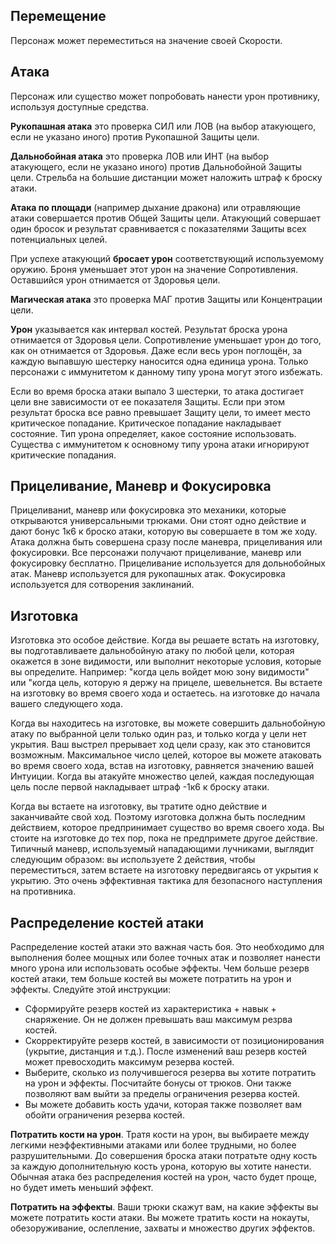 
## Перемещение
Персонаж может переместиться на значение своей Скорости.

## Атака
Персонаж или существо может попробовать нанести урон противнику, используя доступные средства.

**Рукопашная атака** это проверка СИЛ или ЛОВ (на выбор атакующего, если не указано иного) против Рукопашной Защиты цели.

**Дальнобойная атака** это проверка ЛОВ или ИНТ (на выбор атакующего, если не указано иного) против Дальнобойной Защиты цели. Стрельба на большие дистанции может наложить штраф к броску атаки.

**Атака по площади** (например дыхание дракона) или отравляющие атаки совершается против Общей Защиты цели. Атакующий совершает один бросок и результат сравнивается с показателями Защиты всех потенциальных целей. 

При успехе атакующий **бросает урон** соответствующий используемому оружию. Броня уменьшает этот урон на значение Сопротивления. Оставшийся урон отнимается от Здоровья цели.

**Магическая атака** это проверка МАГ против Защиты или Концентрации цели.

**Урон** указывается как интервал костей. Результат броска урона отнимается от Здоровья цели. Сопротивление уменьшает урон до того, как он отнимается от Здоровья. Даже если весь урон поглощён, за каждую выпавшую шестерку наносится одна единица урона. Только персонажи с иммунитетом к данному типу урона могут этого избежать.

Если во время броска атаки выпало 3 шестерки, то атака достигает цели вне зависимости от ее показателя Защиты. Если при этом результат броска все равно превышает Защиту цели, то имеет место критическое попадание. Критическое попадание накладывает состояние. Тип урона определяет, какое состояние использовать. Существа с иммунитетом к основному типу урона атаки игнорируют критические попадания.

## Прицеливание, Маневр и Фокусировка
Прицеливаниt, маневр или фокусировка это механики, которые открываются универсальными трюками. Они стоят одно действие и дают бонус 1к6 к броско атаки, которую вы совершаете в том же ходу. Атака должна быть совершена сразу после маневра, прицеливания или фокусировки. Все персонажи получают прицеливание, маневр или фокусировку бесплатно. Прицеливание используется для дольнобойных атак. Маневр используется для рукопашных атак. Фокусировка используется для сотворения заклинаний.

## Изготовка
Изготовка это особое действие. Когда вы решаете встать на изготовку, вы подготавливаете дальнобойную атаку по любой цели, которая окажется в зоне видимости, или выполнит некоторые условия, которые вы определите. Например: "когда цель войдет мою зону видимости" или "когда цель, которую я держу на прицеле, шевельнется. Вы встаете на изготовку во время своего хода и остаетесь. на изготовке до начала вашего следующего хода.

Когда вы находитесь на изготовке, вы можете совершить дальнобойную атаку по выбранной цели только один раз, и только когда у цели нет укрытия. Ваш выстрел прерывает ход цели сразу, как это становится возможным. Максимальное число целей, которое вы можете атаковать во время своего хода, встав на изготовку, равняется значению вашей Интуиции. Когда вы атакуйте множество целей, каждая последующая цель после первой накладывает штраф -1к6 к броску атаки.

Когда вы встаете на изготовку, вы тратите одно действие и заканчивайте свой ход. Поэтому изготовка должна быть последним действием, которое  предпринимает существо во время своего хода. Вы стоите на изготовке до тех пор, пока не предпримете другое действие. Типичный маневр, используемый нападающими лучниками, выглядит следующим образом: вы используете 2 действия, чтобы переместиться, затем встаете на изготовку передвигаясь от укрытия к укрытию. Это очень эффективная тактика для безопасного наступления на противника.

## Распределение костей атаки
Распределение костей атаки это важная часть боя. Это необходимо для выполнения более мощных или более точных атак и позволяет нанести много урона или использовать особые эффекты. Чем больше резерв костей атаки, тем больше костей вы можете потратить на урон и эффекты. Следуйте этой инструкции:
- Сформируйте резерв костей из характеристика + навык + снаряжение. Он не должен превышать ваш максимум резрва костей.
- Скорректируйте резерв костей, в зависимости от позиционирования (укрытие, дистанция и т.д.). После изменений ваш резерв костей может превосходить  максимум  резерва костей.
- Выберите, сколько из получившегося резерва вы хотите потратить на урон и эффекты. Посчитайте бонусы от трюков. Они также позволяют вам выйти за пределы ограничения резерва костей.
- Вы можете добавить кость удачи, которая также позволяет вам обойти ограничения резерва костей.
 
**Потратить кости на урон**. Тратя кости на урон, вы выбираете между легкими неэффективными атаками или более трудными, но более разрушительными. До совершения броска атаки потратьте одну кость за каждую дополнительную кость урона, которую вы хотите нанести. Обычная атака без распределения костей на урон, часто будет проще, но будет иметь меньший эффект.

**Потратить на эффекты**. Ваши трюки скажут вам, на какие эффекты вы можете потратить кости атаки. Вы можете тратить кости на нокауты, обезоруживание, ослепление, захваты и множество других эффектов.